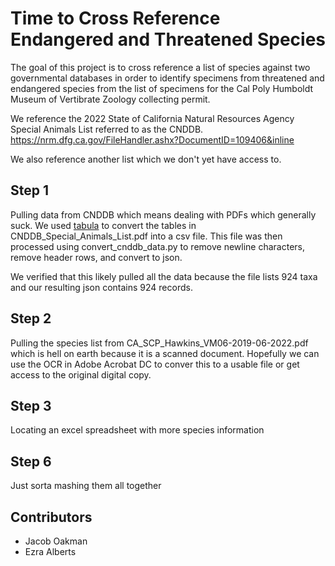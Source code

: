 # Time to Cross Reference Endangered and Threatened Species

The goal of this project is to cross reference a list of species against two governmental databases in order to identify specimens from threatened and endangered species from the list of specimens for the Cal Poly Humboldt Museum of Vertibrate Zoology collecting permit. 

We reference the 2022 State of California Natural Resources Agency Special Animals List referred to as the CNDDB. https://nrm.dfg.ca.gov/FileHandler.ashx?DocumentID=109406&inline

We also reference another list which we don't yet have access to.

## Step 1
Pulling data from CNDDB which means dealing with PDFs which generally suck. We used [tabula](https://tabula.technology/) to convert the tables in CNDDB_Special_Animals_List.pdf into a csv file. This file was then processed using convert_cnddb_data.py to remove newline characters, remove header rows, and convert to json.

We verified that this likely pulled all the data because the file lists 924 taxa and our resulting json contains 924 records.

## Step 2 
Pulling the species list from CA_SCP_Hawkins_VM06-2019-06-2022.pdf which is hell on earth because it is a scanned document. Hopefully we can use the OCR in Adobe Acrobat DC to conver this to a usable file or get access to the original digital copy.

## Step 3
Locating an excel spreadsheet with more species information

## Step 6
Just sorta mashing them all together

## Contributors
- Jacob Oakman
- Ezra Alberts

